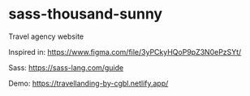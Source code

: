 # sass-thousand-sunny

Travel agency website
 
Inspired in: https://www.figma.com/file/3yPCkyHQoP9pZ3N0ePzSYt/

Sass: https://sass-lang.com/guide

Demo: https://travellanding-by-cgbl.netlify.app/